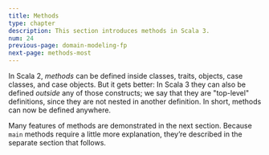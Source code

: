 ```yaml
---
title: Methods
type: chapter
description: This section introduces methods in Scala 3.
num: 24
previous-page: domain-modeling-fp
next-page: methods-most
---
```



In Scala 2, _methods_ can be defined inside classes, traits, objects, case classes, and case objects.
But it gets better: In Scala 3 they can also be defined _outside_ any of those constructs; we say that they are "top-level" definitions, since they are not nested in another definition.
In short, methods can now be defined anywhere.

Many features of methods are demonstrated in the next section.
Because `main` methods require a little more explanation, they’re described in the separate section that follows.



